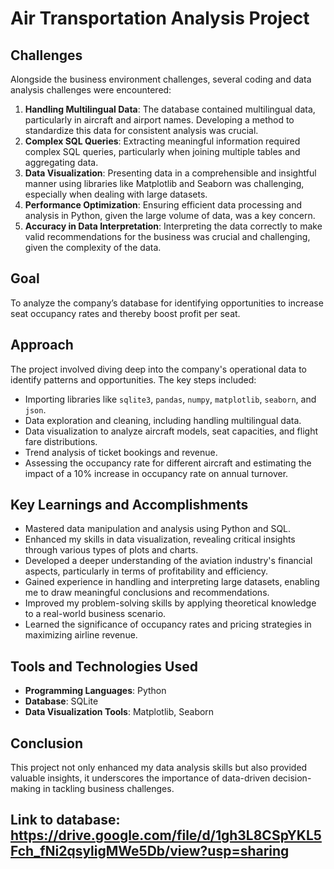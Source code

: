 # Air Transportation Analysis Project

## Challenges
Alongside the business environment challenges, several coding and data analysis challenges were encountered:
1. **Handling Multilingual Data**: The database contained multilingual data, particularly in aircraft and airport names. Developing a method to standardize this data for consistent analysis was crucial.
2. **Complex SQL Queries**: Extracting meaningful information required complex SQL queries, particularly when joining multiple tables and aggregating data.
3. **Data Visualization**: Presenting data in a comprehensible and insightful manner using libraries like Matplotlib and Seaborn was challenging, especially when dealing with large datasets.
4. **Performance Optimization**: Ensuring efficient data processing and analysis in Python, given the large volume of data, was a key concern.
5. **Accuracy in Data Interpretation**: Interpreting the data correctly to make valid recommendations for the business was crucial and challenging, given the complexity of the data.

## Goal
To analyze the company’s database for identifying opportunities to increase seat occupancy rates and thereby boost profit per seat.

## Approach
The project involved diving deep into the company's operational data to identify patterns and opportunities. The key steps included:
- Importing libraries like `sqlite3`, `pandas`, `numpy`, `matplotlib`, `seaborn`, and `json`.
- Data exploration and cleaning, including handling multilingual data.
- Data visualization to analyze aircraft models, seat capacities, and flight fare distributions.
- Trend analysis of ticket bookings and revenue.
- Assessing the occupancy rate for different aircraft and estimating the impact of a 10% increase in occupancy rate on annual turnover.

## Key Learnings and Accomplishments
- Mastered data manipulation and analysis using Python and SQL.
- Enhanced my skills in data visualization, revealing critical insights through various types of plots and charts.
- Developed a deeper understanding of the aviation industry's financial aspects, particularly in terms of profitability and efficiency.
- Gained experience in handling and interpreting large datasets, enabling me to draw meaningful conclusions and recommendations.
- Improved my problem-solving skills by applying theoretical knowledge to a real-world business scenario.
- Learned the significance of occupancy rates and pricing strategies in maximizing airline revenue.

## Tools and Technologies Used
- **Programming Languages**: Python
- **Database**: SQLite
- **Data Visualization Tools**: Matplotlib, Seaborn

## Conclusion
This project not only enhanced my data analysis skills but also provided valuable insights, it underscores the importance of data-driven decision-making in tackling business challenges.

## Link to database: https://drive.google.com/file/d/1gh3L8CSpYKL5Fch_fNi2qsyligMWe5Db/view?usp=sharing
